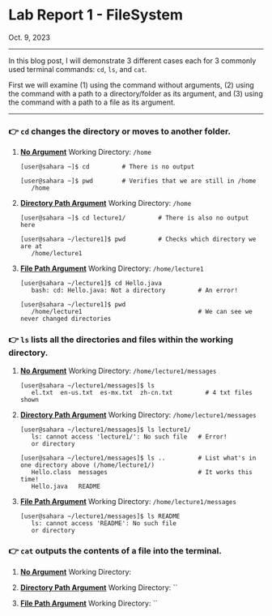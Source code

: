 # Lab Report 1 - FileSystem

Oct. 9, 2023

---

In this blog post, I will demonstrate 3 different cases each for 3 commonly used terminal commands: `cd`, `ls`, and `cat`. 

First we will examine (1) using the command without arguments, (2) using the command with a path to a directory/folder as its argument, and (3) using the command with a path to a file as its argument.

---


### 👉 `cd` changes the directory or moves to another folder.

1. **<ins>No Argument</ins>** Working Directory: `/home`
   ```
   [user@sahara ~]$ cd         # There is no output
   
   [user@sahara ~]$ pwd        # Verifies that we are still in /home
      /home
   ```
   


2. **<ins>Directory Path Argument</ins>** Working Directory: `/home`
   ```
   [user@sahara ~]$ cd lecture1/         # There is also no output here
   
   [user@sahara ~/lecture1]$ pwd         # Checks which directory we are at
      /home/lecture1
   ```


3. **<ins>File Path Argument</ins>** Working Directory: `/home/lecture1`
   ```
   [user@sahara ~/lecture1]$ cd Hello.java
      bash: cd: Hello.java: Not a directory         # An error!

   [user@sahara ~/lecture1]$ pwd
      /home/lecture1                                # We can see we never changed directories
   ```




### 👉 `ls` lists all the directories and files within the working directory.

1. **<ins>No Argument</ins>** Working Directory: `/home/lecture1/messages`
   ```
   [user@sahara ~/lecture1/messages]$ ls
      el.txt  en-us.txt  es-mx.txt  zh-cn.txt         # 4 txt files shown
   ```


2. **<ins>Directory Path Argument</ins>** Working Directory: `/home/lecture1/messages`
   ```
   [user@sahara ~/lecture1/messages]$ ls lecture1/
      ls: cannot access 'lecture1/': No such file   # Error!
      or directory

   [user@sahara ~/lecture1/messages]$ ls ..         # List what's in one directory above (/home/lecture1/)
      Hello.class  messages                         # It works this time!
      Hello.java   README
   ```


3. **<ins>File Path Argument</ins>** Working Directory: `/home/lecture1/messages`
   ```
   [user@sahara ~/lecture1/messages]$ ls README
      ls: cannot access 'README': No such file 
      or directory
   ```

### 👉 `cat` outputs the contents of a file into the terminal.

1. **<ins>No Argument</ins>** Working Directory:



2. **<ins>Directory Path Argument</ins>** Working Directory: ``



3. **<ins>File Path Argument</ins>** Working Directory: ``
